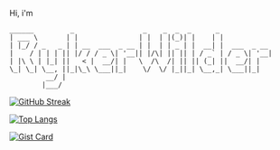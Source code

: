 Hi, i'm
```ascii
______         _                 _    _  _  _      _             
| ___ \       | |               | |  | |(_)| |    | |            
| |_/ / _   _ | | __  ___  _ __ | |  | | _ | |  __| |  ___  _ __ 
|    / | | | || |/ / / _ \| '__|| |/\| || || | / _` | / _ \| '__|
| |\ \ | |_| ||   < |  __/| |   \  /\  /| || || (_| ||  __/| |
\_| \_| \__, ||_|\_\ \___||_|    \/  \/ |_||_| \__,_| \___||_|
         __/ |   
        |___/           
```
[![GitHub Streak](https://streak-stats.demolab.com?user=RykerWilder&theme=tokyonight-duo&short_numbers=true)](https://git.io/streak-stats)

[![Top Langs](https://github-readme-stats.vercel.app/api/top-langs/?username=RykerWilder&layout=donut)](https://github.com/anuraghazra/github-readme-stats)

[![Gist Card](https://github-readme-stats.vercel.app/api/gist?id=bbfce31e0217a3689c8d961a356cb10d)](https://gist.github.com/Yizack/bbfce31e0217a3689c8d961a356cb10d/)
